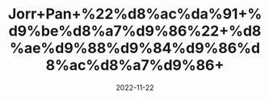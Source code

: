 ---
title: 'Jorr+Pan+%22%d8%ac%da%91+%d9%be%d8%a7%d9%86%22+%d8%ae%d9%88%d9%84%d9%86%d8%ac%d8%a7%d9%86+'
date: '2022-11-22' 
metatag: '' 
inventory: '0' 
draft: false 
# meta description 
shortDescripton: 'Khulnjaan%22+It+is+very+effective+for+winter+season+related+problems+%e2%80%93+cough%2c+asthma%2c+bronchitis.+It+reduces+joint+pain+%26+inflammation.'
description: 'Herbs+%d8%ac%da%91%db%8c+%d8%a8%d9%88%d9%b9%db%8c'
longdescription: ''
tags: ''
brand: ''
subCategory: ''
unit: '50 gm-Pk'
sellCount: '0'
featured: True
# product Price
price: '50.0'
# Product Short Description
shortDescription: 'Khulnjaan%22+It+is+very+effective+for+winter+season+related+problems+%e2%80%93+cough%2c+asthma%2c+bronchitis.+It+reduces+joint+pain+%26+inflammation.'
productID: '147A816E-9B2A-ED11-9968-005056B3A416'
type: 'products'
category: 'Herbs+%d8%ac%da%91%db%8c+%d8%a8%d9%88%d9%b9%db%8c' 
thumnailproduct: 'https://eraconnect.blob.core.windows.net/product-images/aminsaddiquidawakhana/147A816E-9B2A-ED11-9968-005056B3A416.webp' 
images:
  - image: 'https://eraconnect.blob.core.windows.net/product-images/aminsaddiquidawakhana/147A816E-9B2A-ED11-9968-005056B3A416.webp'  
Variants:
---